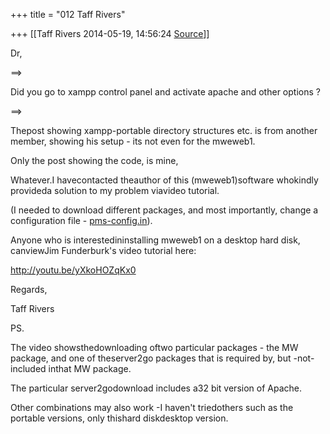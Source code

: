 +++
title = "012 Taff Rivers"

+++
[[Taff Rivers	2014-05-19, 14:56:24 [Source](https://groups.google.com/g/samskrita/c/KVGdwye3BjU)]]



Dr,

  

==>

Did you go to xampp control panel and activate apache and other options ?

==>

  

Thepost showing xampp-portable directory structures etc. is from another member, showing his setup - its not even for the mweweb1.

Only the post showing the code, is mine,

  

Whatever.I havecontacted theauthor of this (mweweb1)software whokindly provideda solution to my problem viavideo tutorial.

(I needed to download different packages, and most importantly, change a configuration file - [pms-config.in](http://pms-config.in/)).

  

Anyone who is interestedininstalling mweweb1 on a desktop hard disk, canviewJim Funderburk's video tutorial here:

  

 <http://youtu.be/yXkoHOZqKx0>

  

  

Regards,

  

 Taff Rivers  

  

PS.

 The video showsthedownloading oftwo particular packages - the MW package, and one of theserver2go packages that is required by, but -not- included inthat MW package.

The particular server2godownload includes a32 bit version of Apache.  

Other combinations may also work -I haven't triedothers such as the portable versions, only thishard diskdesktop version.  

  

